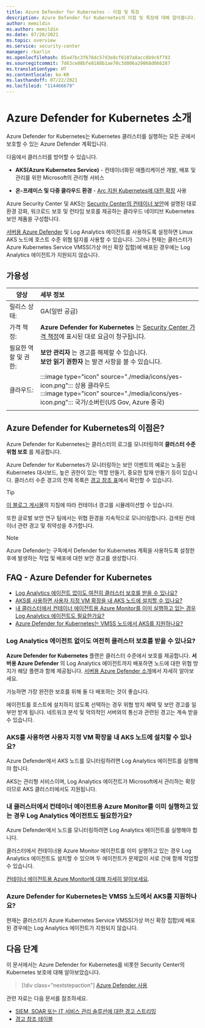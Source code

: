 ```yaml
---
title: Azure Defender for Kubernetes - 이점 및 특징
description: Azure Defender for Kubernetes의 이점 및 특징에 대해 알아봅니다.
author: memildin
ms.author: memildin
ms.date: 07/20/2021
ms.topic: overview
ms.service: security-center
manager: rkarlin
ms.openlocfilehash: 85a47bc3f676dc57d3e8cf6107a8acc8b9c6f793
ms.sourcegitcommit: 7d63ce88bfe8188b1ae70c3d006a29068d066287
ms.translationtype: HT
ms.contentlocale: ko-KR
ms.lasthandoff: 07/22/2021
ms.locfileid: "114466679"
---
```

# <a name="introduction-to-azure-defender-for-kubernetes"></a>Azure Defender for Kubernetes 소개

Azure Defender for Kubernetes는 Kubernetes 클러스터를 실행하는 모든 곳에서 보호할 수 있는 Azure Defender 계획입니다. 

다음에서 클러스터를 방어할 수 있습니다.

- **AKS(Azure Kubernetes Service)** - 컨테이너화된 애플리케이션 개발, 배포 및 관리를 위한 Microsoft의 관리형 서비스

- **온-프레미스 및 다중 클라우드 환경** - [Arc 지원 Kubernetes에 대한 확장](defender-for-kubernetes-azure-arc.md) 사용

Azure Security Center 및 AKS는 [Security Center의 컨테이너 보안](container-security.md)에 설명된 대로 환경 강화, 워크로드 보호 및 런타임 보호를 제공하는 클라우드 네이티브 Kubernetes 보안 제품을 구성합니다.

[서버용 Azure Defender](defender-for-servers-introduction.md) 및 Log Analytics 에이전트를 사용하도록 설정하면 Linux AKS 노드에 호스트 수준 위협 탐지를 사용할 수 있습니다. 그러나 현재는 클러스터가 Azure Kubernetes Service VMSS(가상 머신 확장 집합)에 배포된 경우에는 Log Analytics 에이전트가 지원되지 않습니다.



## <a name="availability"></a>가용성

|양상|세부 정보|
|----|:----|
|릴리스 상태:|GA(일반 공급)|
|가격 책정:|**Azure Defender for Kubernetes** 는 [Security Center 가격 책정](https://azure.microsoft.com/pricing/details/security-center/)에 표시된 대로 요금이 청구됩니다.|
|필요한 역할 및 권한:|**보안 관리자** 는 경고를 해제할 수 있습니다.<br>**보안 읽기 권한자** 는 발견 사항을 볼 수 있습니다.|
|클라우드:|:::image type="icon" source="./media/icons/yes-icon.png"::: 상용 클라우드<br>:::image type="icon" source="./media/icons/yes-icon.png"::: 국가/소버린(US Gov, Azure 중국)|
|||

## <a name="what-are-the-benefits-of-azure-defender-for-kubernetes"></a>Azure Defender for Kubernetes의 이점은?

Azure Defender for Kubernetes는 클러스터의 로그를 모니터링하여 **클러스터 수준 위협 보호** 를 제공합니다.

Azure Defender for Kubernetes가 모니터링하는 보안 이벤트의 예로는 노출된 Kubernetes 대시보드, 높은 권한이 있는 역할 만들기, 중요한 탑재 만들기 등이 있습니다. 클러스터 수준 경고의 전체 목록은 [경고 참조 표](alerts-reference.md#alerts-k8scluster)에서 확인할 수 있습니다.

> [!TIP]
> [이 블로그 게시물](https://techcommunity.microsoft.com/t5/azure-security-center/how-to-demonstrate-the-new-containers-features-in-azure-security/ba-p/1011270)의 지침에 따라 컨테이너 경고를 시뮬레이션할 수 있습니다.

또한 글로벌 보안 연구 팀에서는 위협 환경을 지속적으로 모니터링합니다. 검색된 컨테이너 관련 경고 및 취약성을 추가합니다.

>[!NOTE]
> Azure Defender는 구독에서 Defender for Kubernetes 계획을 사용하도록 설정한 후에 발생하는 작업 및 배포에 대한 보안 경고를 생성합니다.




## <a name="faq---azure-defender-for-kubernetes"></a>FAQ - Azure Defender for Kubernetes

- [Log Analytics 에이전트 없이도 여전히 클러스터 보호를 받을 수 있나요?](#can-i-still-get-cluster-protections-without-the-log-analytics-agent)
- [AKS를 사용하면 사용자 지정 VM 확장을 내 AKS 노드에 설치할 수 있나요?](#does-aks-allow-me-to-install-custom-vm-extensions-on-my-aks-nodes)
- [내 클러스터에서 컨테이너 에이전트용 Azure Monitor를 이미 실행하고 있는 경우 Log Analytics 에이전트도 필요한가요?](#if-my-cluster-is-already-running-an-azure-monitor-for-containers-agent-do-i-need-the-log-analytics-agent-too)
- [Azure Defender for Kubernetes는 VMSS 노드에서 AKS를 지원하나요?](#does-azure-defender-for-kubernetes-support-aks-with-vmss-nodes)

### <a name="can-i-still-get-cluster-protections-without-the-log-analytics-agent"></a>Log Analytics 에이전트 없이도 여전히 클러스터 보호를 받을 수 있나요?

**Azure Defender for Kubernetes** 플랜은 클러스터 수준에서 보호를 제공합니다. **서버용 Azure Defender** 의 Log Analytics 에이전트까지 배포하면 노드에 대한 위협 방지가 해당 플랜과 함께 제공됩니다. [서버용 Azure Defender 소개](defender-for-servers-introduction.md)에서 자세히 알아보세요.

가능하면 가장 완전한 보호를 위해 둘 다 배포하는 것이 좋습니다.

에이전트를 호스트에 설치하지 않도록 선택하는 경우 위협 방지 혜택 및 보안 경고를 일부만 받게 됩니다. 네트워크 분석 및 악의적인 서버와의 통신과 관련된 경고는 계속 받을 수 있습니다.

### <a name="does-aks-allow-me-to-install-custom-vm-extensions-on-my-aks-nodes"></a>AKS를 사용하면 사용자 지정 VM 확장을 내 AKS 노드에 설치할 수 있나요?
Azure Defender에서 AKS 노드를 모니터링하려면 Log Analytics 에이전트를 실행해야 합니다.

AKS는 관리형 서비스이며, Log Analytics 에이전트가 Microsoft에서 관리하는 확장이므로 AKS 클러스터에서도 지원됩니다.

### <a name="if-my-cluster-is-already-running-an-azure-monitor-for-containers-agent-do-i-need-the-log-analytics-agent-too"></a>내 클러스터에서 컨테이너 에이전트용 Azure Monitor를 이미 실행하고 있는 경우 Log Analytics 에이전트도 필요한가요?
Azure Defender에서 노드를 모니터링하려면 Log Analytics 에이전트를 실행해야 합니다.

클러스터에서 컨테이너용 Azure Monitor 에이전트를 이미 실행하고 있는 경우 Log Analytics 에이전트도 설치할 수 있으며 두 에이전트가 문제없이 서로 간에 함께 작업할 수 있습니다.

[컨테이너 에이전트용 Azure Monitor에 대해 자세히 알아보세요](../azure-monitor/containers/container-insights-manage-agent.md).


### <a name="does-azure-defender-for-kubernetes-support-aks-with-vmss-nodes"></a>Azure Defender for Kubernetes는 VMSS 노드에서 AKS를 지원하나요?
현재는 클러스터가 Azure Kubernetes Service VMSS(가상 머신 확장 집합)에 배포된 경우에는 Log Analytics 에이전트가 지원되지 않습니다.



## <a name="next-steps"></a>다음 단계

이 문서에서는 Azure Defender for Kubernetes를 비롯한 Security Center의 Kubernetes 보호에 대해 알아보았습니다. 

> [!div class="nextstepaction"]
> [Azure Defender 사용](enable-azure-defender.md)

관련 자료는 다음 문서를 참조하세요. 

- [SIEM, SOAR 또는 IT 서비스 관리 솔루션에 대한 경고 스트리밍](export-to-siem.md)
- [경고 참조 테이블](alerts-reference.md)
